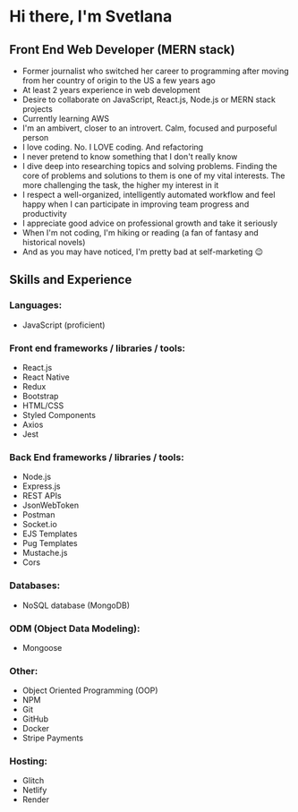 # Hi there, I'm Svetlana

## Front End Web Developer (MERN stack)

- Former journalist who switched her career to programming after moving from her country of origin to the US a few years ago
- At least 2 years experience in web development
- Desire to collaborate on JavaScript, React.js, Node.js or MERN stack projects
- Currently learning AWS
- I'm an ambivert, closer to an introvert. Calm, focused and purposeful person
- I love coding. No. I LOVE coding. And refactoring
- I never pretend to know something that I don't really know
- I dive deep into researching topics and solving problems. Finding the core of problems and solutions to them is one of my vital interests. The more challenging the task, the higher my interest in it
- I respect a well-organized, intelligently automated workflow and feel happy when I can participate in improving team progress and productivity
- I appreciate good advice on professional growth and take it seriously
- When I'm not coding, I'm hiking or reading (a fan of fantasy and historical novels)
- And as you may have noticed, I'm pretty bad at self-marketing 😉


## Skills and Experience

### Languages:
- JavaScript (proficient)

### Front end frameworks / libraries / tools:
- React.js
- React Native
- Redux
- Bootstrap
- HTML/CSS
- Styled Components
- Axios
- Jest

### Back End frameworks / libraries / tools:
- Node.js
- Express.js
- REST APIs
- JsonWebToken
- Postman
- Socket.io
- EJS Templates
- Pug Templates
- Mustache.js 
- Cors

### Databases:
- NoSQL database (MongoDB)

### ODM (Object Data Modeling):
- Mongoose

### Other:
- Object Oriented Programming (OOP)
- NPM
- Git
- GitHub
- Docker
- Stripe Payments

### Hosting:
- Glitch
- Netlify
- Render
